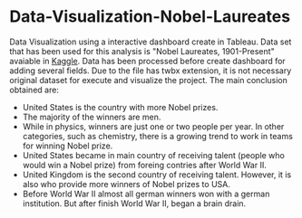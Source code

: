 # Data-Visualization-Nobel-Laureates
Data Visualization using a interactive dashboard create in Tableau. Data set that has been used for this analysis is "Nobel Laureates, 1901-Present" avaiable in [Kaggle](https://www.kaggle.com/). Data has been processed before create dashboard for adding several fields. Due to the file has twbx extension, it is not necessary original dataset for execute and visualize the project.
The main conclusion obtained are:

- United States is the country with more Nobel prizes.
- The majority of the winners are men.
- While in physics, winners are just one or two people per year. In other categories, such as chemistry, there is a growing trend to work in teams for winning Nobel prize.
- United States became in main country of receiving talent (people who would win a Nobel prize) from foreing contries after World War II.
- United Kingdom is the second country of receiving talent. However, it is also who provide more winners of Nobel prizes to USA.
- Before World War II almost all german winners won with a german institution. But after finish World War II, began a brain drain.


